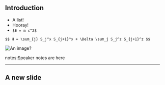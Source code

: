 ## Introduction

* A list!
* Hooray!
* `$E = m c^2$`

`$$ H = \sum_{j} S_j^x S_{j+1}^x + \Delta \sum_j S_j^z S_{j+1}^z $$`

![An image?](/slides/img/Imabalance_Choi.png)

notes:Speaker notes are here

---

## A new slide
